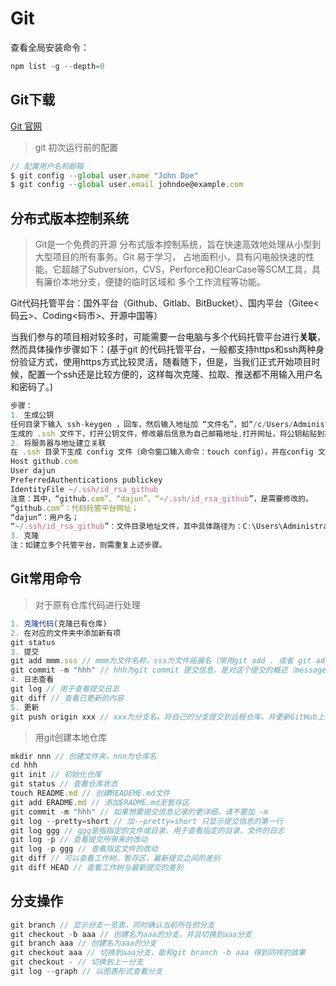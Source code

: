 # Git

查看全局安装命令：
``` js
npm list -g --depth=0
```

## Git下载
[Git 官网](https://git-scm.com/)

> git 初次运行前的配置
``` js
// 配置用户名和邮箱
$ git config --global user.name "John Doe"
$ git config --global user.email johndoe@example.com
```

## 分布式版本控制系统
> Git是一个免费的开源 分布式版本控制系统，旨在快速高效地处理从小型到大型项目的所有事务。Git 易于学习， 占地面积小，具有闪电般快速的性能。它超越了Subversion，CVS，Perforce和ClearCase等SCM工具，具有廉价本地分支，便捷的临时区域和 多个工作流程等功能。

Git代码托管平台：国外平台（Github、Gitlab、BitBucket）、国内平台（Gitee<码云>、Coding<码市>、开源中国等）

当我们参与的项目相对较多时，可能需要一台电脑与多个代码托管平台进行**关联**，然而具体操作步骤如下：(基于git 的代码托管平台，一般都支持https和ssh两种身份验证方式，使用https方式比较灵活，随看随下，但是，当我们正式开始项目时候，配置一个ssh还是比较方便的，这样每次克隆、拉取、推送都不用输入用户名和密码了。)
``` js
步骤：
1. 生成公钥
任何目录下输入 ssh-keygen ，回车，然后输入地址加 “文件名”，如“/c/Users/Administrator/.ssh/id_rsa_github”，回车(两次)；
生成的 .ssh 文件下，打开公钥文件，修改最后信息为自己邮箱地址,打开网址，将公钥粘贴到指定位置。
2. 将服务器与地址建立关联
在 .ssh 目录下生成 config 文件（命令窗口输入命令：touch config），并在config 文件下编写如下代码：
Host github.com
User dajun
PreferredAuthentications publickey
IdentityFile ~/.ssh/id_rsa_github
注意：其中，“github.com”、“dajun”、“~/.ssh/id_rsa_github”，是需要修改的。
“github.com”：代码托管平台网址；
“dajun”：用户名；
“~/.ssh/id_rsa_github”：文件目录地址文件，其中具体路径为：C:\Users\Administrator\.ssh。
3. 克隆
注：如建立多个托管平台，则需重复上述步骤。
```
## Git常用命令

> 对于原有仓库代码进行处理

``` js
1. 克隆代码(克隆已有仓库)
2. 在对应的文件夹中添加新有项
git status
3. 提交
git add mmm.sss // mmm为文件名称，sss为文件拓展名（常用git add . 或者 git add -A，其中git add -A比git add .权限更大）
git commit -m "hhh" // hhh为git commit 提交信息，是对这个提交的概述（message，输入一个引号后按“回车”，可设置多行）
4. 日志查看
git log // 用于查看提交日志
git diff // 查看已更新的内容 
5. 更新
git push origin xxx // xxx为分支名，将自己的分支提交到远程仓库，并更新GitHub上的仓库
``` 
> 用git创建本地仓库

``` js
mkdir nnn // 创建文件夹，nnn为仓库名
cd hhh
git init // 初始化仓库
git status // 查看仓库状态
touch README.md // 创建READEME.md文件
git add ERADME.md // 添加ERADME.md至暂存区
git commit -m "hhh" // 如果想要提交信息记录的更详细，请不要加 -m
git log --pretty=short // 加--pretty=short 只显示提交信息的第一行
git log ggg // ggg是指指定的文件或目录，用于查看指定的目录、文件的日志
git log -p // 查看提交所带来的改动
git log -p ggg // 查看指定文件的改动
git diff // 可以查看工作树，暂存区，最新提交之间的差别
git diff HEAD // 查看工作树与最新提交的差别
```

## 分支操作
``` js
git branch // 显示分支一览表，同时确认当前所在的分支
git checkout -b aaa // 创建名为aaa的分支，并且切换到aaa分支
git branch aaa // 创建名为aaa的分支
git checkout aaa // 切换到aaa分支，能和git branch -b aaa 得到同样的效果
git checkout - // 切换到上一分支
git log --graph // 以图表形式查看分支
```